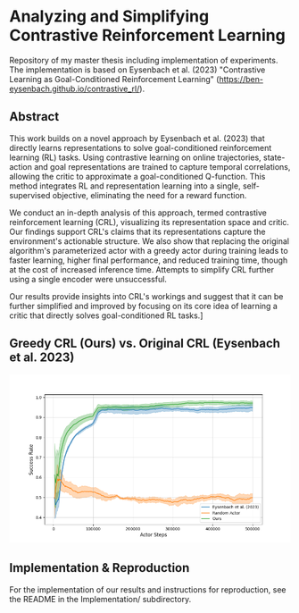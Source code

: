 # Analyzing and Simplifying Contrastive Reinforcement Learning

Repository of my master thesis including implementation of experiments.
The implementation is based on Eysenbach et al. (2023) "Contrastive Learning as Goal-Conditioned Reinforcement Learning" (https://ben-eysenbach.github.io/contrastive_rl/).

## Abstract
This work builds on a novel approach by Eysenbach et al. (2023) that directly learns representations to solve goal-conditioned reinforcement learning (RL) tasks. Using contrastive learning on online trajectories, state-action and goal representations are trained to capture temporal correlations, allowing the critic to approximate a goal-conditioned Q-function. This method integrates RL and representation learning into a single, self-supervised objective, eliminating the need for a reward function.

We conduct an in-depth analysis of this approach, termed contrastive reinforcement learning (CRL), visualizing its representation space and critic. Our findings support CRL's claims that its representations capture the environment's actionable structure. We also show that replacing the original algorithm's parameterized actor with a greedy actor during training leads to faster learning, higher final performance, and reduced training time, though at the cost of increased inference time. Attempts to simplify CRL further using a single encoder were unsuccessful.
 
Our results provide insights into CRL's workings and suggest that it can be further simplified and improved by focusing on its core idea of learning a critic that directly solves goal-conditioned RL tasks.]

## Greedy CRL (Ours) vs. Original CRL (Eysenbach et al. 2023)

![Training Progress of Our greedy CRL compared to that of the original CRL by Eysenbach et al. (2023)](performance_overview.png)

## Implementation & Reproduction
For the implementation of our results and instructions for reproduction, see the README in the Implementation/ subdirectory.


